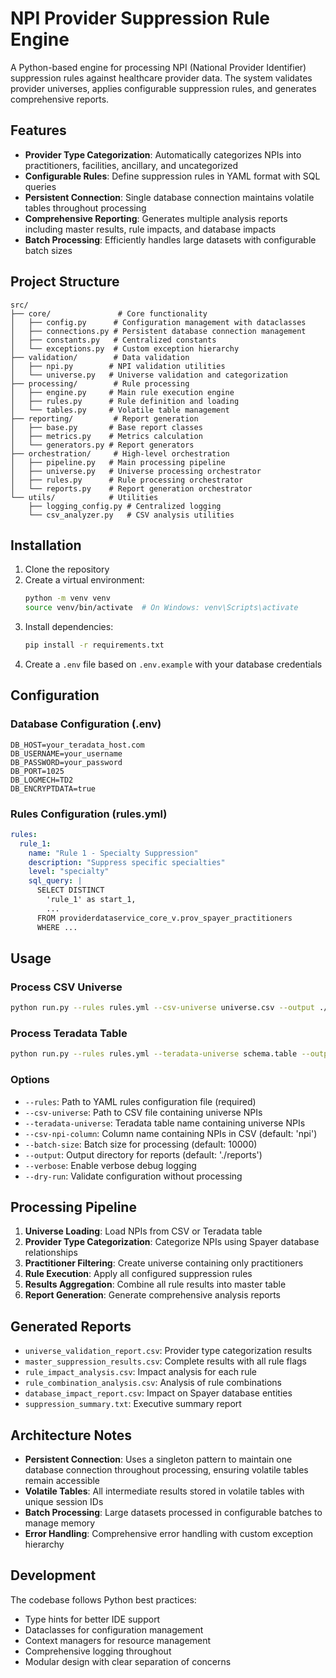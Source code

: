 # NPI Provider Suppression Rule Engine

A Python-based engine for processing NPI (National Provider Identifier) suppression rules against healthcare provider data. The system validates provider universes, applies configurable suppression rules, and generates comprehensive reports.

## Features

- **Provider Type Categorization**: Automatically categorizes NPIs into practitioners, facilities, ancillary, and uncategorized
- **Configurable Rules**: Define suppression rules in YAML format with SQL queries
- **Persistent Connection**: Single database connection maintains volatile tables throughout processing
- **Comprehensive Reporting**: Generates multiple analysis reports including master results, rule impacts, and database impacts
- **Batch Processing**: Efficiently handles large datasets with configurable batch sizes

## Project Structure

```
src/
├── core/               # Core functionality
│   ├── config.py      # Configuration management with dataclasses
│   ├── connections.py # Persistent database connection management
│   ├── constants.py   # Centralized constants
│   └── exceptions.py  # Custom exception hierarchy
├── validation/        # Data validation
│   ├── npi.py        # NPI validation utilities
│   └── universe.py   # Universe validation and categorization
├── processing/        # Rule processing
│   ├── engine.py     # Main rule execution engine
│   ├── rules.py      # Rule definition and loading
│   └── tables.py     # Volatile table management
├── reporting/         # Report generation
│   ├── base.py       # Base report classes
│   ├── metrics.py    # Metrics calculation
│   └── generators.py # Report generators
├── orchestration/     # High-level orchestration
│   ├── pipeline.py   # Main processing pipeline
│   ├── universe.py   # Universe processing orchestrator
│   ├── rules.py      # Rule processing orchestrator
│   └── reports.py    # Report generation orchestrator
└── utils/            # Utilities
    ├── logging_config.py # Centralized logging
    └── csv_analyzer.py   # CSV analysis utilities
```

## Installation

1. Clone the repository
2. Create a virtual environment:
   ```bash
   python -m venv venv
   source venv/bin/activate  # On Windows: venv\Scripts\activate
   ```
3. Install dependencies:
   ```bash
   pip install -r requirements.txt
   ```
4. Create a `.env` file based on `.env.example` with your database credentials

## Configuration

### Database Configuration (.env)
```env
DB_HOST=your_teradata_host.com
DB_USERNAME=your_username
DB_PASSWORD=your_password
DB_PORT=1025
DB_LOGMECH=TD2
DB_ENCRYPTDATA=true
```

### Rules Configuration (rules.yml)
```yaml
rules:
  rule_1:
    name: "Rule 1 - Specialty Suppression"
    description: "Suppress specific specialties"
    level: "specialty"
    sql_query: |
      SELECT DISTINCT 
        'rule_1' as start_1,
        ...
      FROM providerdataservice_core_v.prov_spayer_practitioners
      WHERE ...
```

## Usage

### Process CSV Universe
```bash
python run.py --rules rules.yml --csv-universe universe.csv --output ./reports
```

### Process Teradata Table
```bash
python run.py --rules rules.yml --teradata-universe schema.table --output ./reports
```

### Options
- `--rules`: Path to YAML rules configuration file (required)
- `--csv-universe`: Path to CSV file containing universe NPIs
- `--teradata-universe`: Teradata table name containing universe NPIs
- `--csv-npi-column`: Column name containing NPIs in CSV (default: 'npi')
- `--batch-size`: Batch size for processing (default: 10000)
- `--output`: Output directory for reports (default: './reports')
- `--verbose`: Enable verbose debug logging
- `--dry-run`: Validate configuration without processing

## Processing Pipeline

1. **Universe Loading**: Load NPIs from CSV or Teradata table
2. **Provider Type Categorization**: Categorize NPIs using Spayer database relationships
3. **Practitioner Filtering**: Create universe containing only practitioners
4. **Rule Execution**: Apply all configured suppression rules
5. **Results Aggregation**: Combine all rule results into master table
6. **Report Generation**: Generate comprehensive analysis reports

## Generated Reports

- `universe_validation_report.csv`: Provider type categorization results
- `master_suppression_results.csv`: Complete results with all rule flags
- `rule_impact_analysis.csv`: Impact analysis for each rule
- `rule_combination_analysis.csv`: Analysis of rule combinations
- `database_impact_report.csv`: Impact on Spayer database entities
- `suppression_summary.txt`: Executive summary report

## Architecture Notes

- **Persistent Connection**: Uses a singleton pattern to maintain one database connection throughout processing, ensuring volatile tables remain accessible
- **Volatile Tables**: All intermediate results stored in volatile tables with unique session IDs
- **Batch Processing**: Large datasets processed in configurable batches to manage memory
- **Error Handling**: Comprehensive error handling with custom exception hierarchy

## Development

The codebase follows Python best practices:
- Type hints for better IDE support
- Dataclasses for configuration management
- Context managers for resource management
- Comprehensive logging throughout
- Modular design with clear separation of concerns